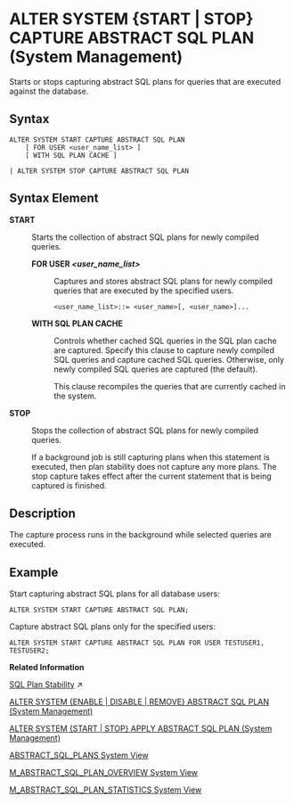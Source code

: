 <!-- loiodc462710a89d4ebc981eda6908db28dc -->

# ALTER SYSTEM \{START | STOP\} CAPTURE ABSTRACT SQL PLAN \(System Management\)

Starts or stops capturing abstract SQL plans for queries that are executed against the database.



## Syntax

```
ALTER SYSTEM START CAPTURE ABSTRACT SQL PLAN
    [ FOR USER <user_name_list> ]
    [ WITH SQL PLAN CACHE ]

| ALTER SYSTEM STOP CAPTURE ABSTRACT SQL PLAN
```



## Syntax Element


<dl>
<dt><b>

START

</b></dt>
<dd>

Starts the collection of abstract SQL plans for newly compiled queries.



</dd>
<dd>


<dl>
<dt><b>

FOR USER *<user\_name\_list\>*

</b></dt>
<dd>

Captures and stores abstract SQL plans for newly compiled queries that are executed by the specified users.

```
<user_name_list>::= <user_name>[, <user_name>]...
```



</dd>
</dl>


<dl>
<dt><b>

WITH SQL PLAN CACHE

</b></dt>
<dd>

Controls whether cached SQL queries in the SQL plan cache are captured. Specify this clause to capture newly compiled SQL queries and capture cached SQL queries. Otherwise, only newly compiled SQL queries are captured \(the default\).

This clause recompiles the queries that are currently cached in the system.



</dd>
</dl>



</dd><dt><b>

STOP

</b></dt>
<dd>

Stops the collection of abstract SQL plans for newly compiled queries.

If a background job is still capturing plans when this statement is executed, then plan stability does not capture any more plans. The stop capture takes effect after the current statement that is being captured is finished.



</dd>
</dl>



## Description

The capture process runs in the background while selected queries are executed.



## Example

Start capturing abstract SQL plans for all database users:

```
ALTER SYSTEM START CAPTURE ABSTRACT SQL PLAN;
```

Capture abstract SQL plans only for the specified users:

```
ALTER SYSTEM START CAPTURE ABSTRACT SQL PLAN FOR USER TESTUSER1, TESTUSER2;
```

**Related Information**  


[SQL Plan Stability](https://help.sap.com/viewer/f9c5015e72e04fffa14d7d4f7267d897/2023_4_QRC/en-US/deab4aee414e4b00a3df5666a44adfff.html "SQL Plan Stability can be used to guarantee the consistent optimal performance of select statements by capturing query execution plans so that exactly the same plan can be reused when the query is executed again.") :arrow_upper_right:

[ALTER SYSTEM \{ENABLE | DISABLE | REMOVE\} ABSTRACT SQL PLAN \(System Management\)](alter-system-enable-disable-remove-abstract-sql-plan-system-management-031158f.md "Enables or disables execution plan generation for abstract SQL plans, or removes plans from the ABSTRACT_SQL_PLANS table.")

[ALTER SYSTEM \{START | STOP\} APPLY ABSTRACT SQL PLAN \(System Management\)](alter-system-start-stop-apply-abstract-sql-plan-system-management-935ecd1.md "Starts or stops matching executed queries with captured abstract SQL plans.")

[ABSTRACT\_SQL\_PLANS System View](../../020-System-Views-Reference/021-System-Views/abstract-sql-plans-system-view-ba830ef.md "Lists information about abstract SQL plans.")

[M\_ABSTRACT\_SQL\_PLAN\_OVERVIEW System View](../../020-System-Views-Reference/022-Monitoring-Views/m-abstract-sql-plan-overview-system-view-03aa3ad.md "Provides the status of each Plan Stability Manager on every index server in SAP HANA.")

[M\_ABSTRACT\_SQL\_PLAN\_STATISTICS System View](../../020-System-Views-Reference/022-Monitoring-Views/m-abstract-sql-plan-statistics-system-view-35af7f2.md "Provides SQL query runtime statistics.")

